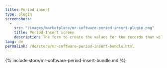 ```yaml
---
title: Period insert
type: plugin
screenshots:
  - 
    src: "/images/marketplace/mr-software-period-insert-plugin.png"
    title: Period-Insert screen 
    description: The form to create the values for the records that will be created 
lang: de
permalink: /de/store/mr-software-period-insert-bundle.html
---
```


{% include store/mr-software-period-insert-bundle.md %}
